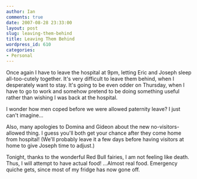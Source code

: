 ```yaml
---
author: Ian
comments: true
date: 2007-08-28 23:33:00
layout: post
slug: leaving-them-behind
title: Leaving Them Behind
wordpress_id: 610
categories:
- Personal
---
```


Once again I have to leave the hospital at 9pm, letting Eric and Joseph sleep all-too-cutely together.  It's very difficult to leave them behind, when I desperately want to stay.  It's going to be even odder on Thursday, when I have to go to work and somehow pretend to be doing something useful rather than wishing I was back at the hospital.  

I wonder how men coped before we were allowed paternity leave?  I just can't imagine...  

Also, many apologies to Domina and Gideon about the new no-visitors-allowed thing.  I guess you'll both get your chance after they come home from hospital!  (We'll probably leave it a few days before having visitors at home to give Joseph time to adjust.)  

Tonight, thanks to the wonderful Red Bull fairies, I am not feeling like death.  Thus, I will attempt to have actual food!  ...Almost real food.  Emergency quiche gets, since most of my fridge has now gone off.
